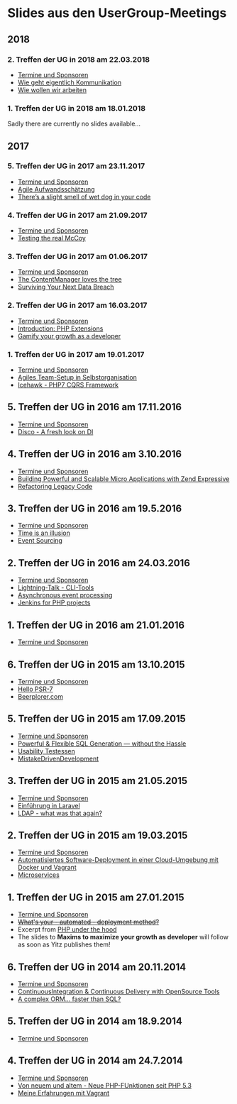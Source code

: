# Slides aus den UserGroup-Meetings

## 2018

### 2. Treffen der UG in 2018 am 22.03.2018

* [Termine und Sponsoren](http://php-usergroup-ffm.github.io/slides/2018/20180322/index.html)
* [Wie geht eigentlich Kommunikation]()
* [Wie wollen wir arbeiten]()

### 1. Treffen der UG in 2018 am  18.01.2018

Sadly there are currently no slides available…

## 2017

### 5. Treffen der UG in 2017 am 23.11.2017

* [Termine und Sponsoren](http://php-usergroup-ffm.github.io/slides/2017/20171123/index.html)
* [Agile Aufwandsschätzung](https://github.com/terafitz/Presentations/blob/master/Cost_Estim_WMFRA_v0-1_170109.pptx)
* [There’s a slight smell of wet dog in your code](https://sebastian-feldmann.info/talks/2017/20171011-slight-smell-of-wet-dog.pdf)

### 4. Treffen der UG in 2017 am 21.09.2017

* [Termine und Sponsoren](http://php-usergroup-ffm.github.io/slides/2017/20170921/index.html)
* [Testing the real McCoy](https://heiglandreas.github.io/slidedeck/TestingTheRealMcCoy/20170921-phpugffm/index_online.html)

### 3. Treffen der UG in 2017 am 01.06.2017

* [Termine und Sponsoren](http://cdn.rawgit.com/PHP-Usergroup-FFM/slides/master/2017/20170601/index.html)
* [The ContentManager loves the tree]()
* [Surviving Your Next Data Breach]()


### 2. Treffen der UG in 2017 am 16.03.2017

* [Termine und Sponsoren](http://cdn.rawgit.com/PHP-Usergroup-FFM/slides/master/2017/20170316/index.html)
* [Introduction: PHP Extensions](https://speakerdeck.com/thomasweinert/introduction-php-extensions)
* [Gamify your growth as a developer](http://rawgit.com/heiglandreas/slidedeck/master/GamifyYourGrowthAsDeveloper/20170316-phpugffm/index_online.html#/)


### 1. Treffen der UG in 2017 am 19.01.2017

* [Termine und Sponsoren](http://cdn.rawgit.com/PHP-Usergroup-FFM/slides/master/2017/20170119/index.html)
* [Agiles Team-Setup in Selbstorganisation]()
* [Icehawk - PHP7 CQRS Framework](https://speakerdeck.com/hollodotme/icehawk-framework-at-phpugffm)

## 5. Treffen der UG in 2016 am 17.11.2016

* [Termine und Sponsoren](http://cdn.rawgit.com/PHP-Usergroup-FFM/slides/master/2016/20161117/index.html)
* [Disco - A fresh look on DI](https://talks.bitexpert.de/phpugffm16-disco/)


## 4. Treffen der UG in 2016 am 3.10.2016

* [Termine und Sponsoren](http://cdn.rawgit.com/PHP-Usergroup-FFM/slides/master/2016/20161003/index.html)
* [Building Powerful and Scalable Micro Applications with Zend Expressive](http://talks.matthewsetter.com/powerful-and-scaleable-microapplications-with-zend-expressive/)
* [Refactoring Legacy Code](http://www.slideshare.net/adamculp/refactoring-legacy-code)

## 3. Treffen der UG in 2016 am 19.5.2016

* [Termine und Sponsoren](http://cdn.rawgit.com/PHP-Usergroup-FFM/slides/master/2016/20160519/index.html)
* [Time is an illusion](http://rawgit.com/heiglandreas/slidedeck/master/time_is_an_illusion/20160519-phpugffm/index_online.html)
* [Event Sourcing](...)

## 2. Treffen der UG in 2016 am 24.03.2016

 * [Termine und Sponsoren](http://cdn.rawgit.com/PHP-Usergroup-FFM/slides/master/2016/20160324/index.html)
 * [Lightning-Talk - CLI-Tools](http://cdn.rawgit.com/PHP-Usergroup-FFM/slides/master/2016/20160324/slides/lightning_talk_phpugffm_II_2016.pdf)
 * [Asynchronous event processing](...)
 * [Jenkins for PHP projects](https://talks.bitexpert.de/phpugffm16-jenkins-for-php-projects/)

## 1. Treffen der UG in 2016 am 21.01.2016

 * [Termine und Sponsoren](http://cdn.rawgit.com/PHP-Usergroup-FFM/slides/master/2016/20160121/index.html)

## 6. Treffen der UG in 2015 am 13.10.2015

 * [Termine und Sponsoren](http://cdn.rawgit.com/PHP-Usergroup-FFM/slides/master/2015/20151013/index.html)
 * [Hello PSR-7](https://beau.io/talks/2015/10/13/hello-psr-7-phpugffm/)
 * [Beerplorer.com](http://cdn.rawgit.com/PHP-Usergroup-FFM/slides/master/2015/20151013/slides/Beerplorer.pdf)

## 5. Treffen der UG in 2015 am 17.09.2015

 * [Termine und Sponsoren](http://cdn.rawgit.com/PHP-Usergroup-FFM/slides/master/2015/20150917/index.html)
 * [Powerful & Flexible SQL Generation — without the Hassle]()
 * [Usability Testessen]()
 * [MistakeDrivenDevelopment](https://github.com/dmanners/Mistake_Driven_Development/raw/master/MDD-Final.pdf)

## 3. Treffen der UG in 2015 am 21.05.2015

 * [Termine und Sponsoren](http://cdn.rawgit.com/PHP-Usergroup-FFM/slides/master/2015/20150521/index.html)
 * [Einführung in Laravel]()
 * [LDAP - what was that again?](http://rawgit.com/heiglandreas/slidedeck/master/LDAP%20-%20what%20was%20that%20again%3F/20150521%20-%20phpugffm/index_online.html)

## 2. Treffen der UG in 2015 am 19.03.2015

 * [Termine und Sponsoren](http://cdn.rawgit.com/PHP-Usergroup-FFM/slides/master/2015/20150319/index.html)
 * [Automatisiertes Software-Deployment in einer Cloud-Umgebung mit Docker und Vagrant](http://example.com)
 * [Microservices](https://talks.bitexpert.de/phpugffm15-microservices/)

## 1. Treffen der UG in 2015 am 27.01.2015

 * [Termine und Sponsoren](http://cdn.rawgit.com/PHP-Usergroup-FFM/slides/master/2015/20150127/index.html)
 * [~~What's your - automated - deployment method?~~](http://cdn.rawgit.com/heiglandreas/slidedeck/master/WhatsYour_automated_DeploymentMethod/index_online.html)
 * Excerpt from [PHP under the hood](https://speakerdeck.com/dshafik/phpnw14-php-under-the-hood)
 * The slides to **Maxims to maximize your growth as developer** will follow as soon as Yitz publishes them!

## 6. Treffen der UG in 2014 am 20.11.2014

 * [Termine und Sponsoren](http://cdn.rawgit.com/PHP-Usergroup-FFM/slides/master/2014/20141120/index.html)
 * [ContinuousIntegration & Continuous Delivery with OpenSource Tools](http://de.slideshare.net/mimiknoll/continuous-integration-with-open-source-tools-phpugffm-20141120)
 * [A complex ORM... faster than SQL?](http://ocramius.github.io/brnophp-2014-slides/)

## 5. Treffen der UG in 2014 am 18.9.2014

 * [Termine und Sponsoren](http://cdn.rawgit.com/PHP-Usergroup-FFM/slides/master/2014/20140918/index.html)

## 4. Treffen der UG in 2014 am 24.7.2014

 * [Termine und Sponsoren](http://cdn.rawgit.com/PHP-Usergroup-FFM/slides/master/2014/20140724/index.html)
 * [Von neuem und altem - Neue PHP-FUnktionen seit PHP 5.3](http://cdn.rawgit.com/heiglandreas/slidedeck/master/NewLanguageFeaturesUntilPHP56/index.html/)
 * [Meine Erfahrungen mit Vagrant](http://example.com)
